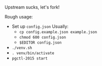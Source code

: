 Upstream sucks, let's fork!

Rough usage:

- Set up `config.json`
    Usually:
    - `cp config.example.json example.json`
    - `chmod 600 config.json`
    - `$EDITOR config.json`
- `./venv.sh`
- `. venv/bin/activate`
- `pgctl-2015 start`
